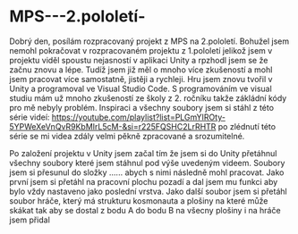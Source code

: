 # MPS---2.pololetí-

Dobrý den, posílám rozpracovaný projekt z MPS na 2.pololetí. 
Bohužel jsem nemohl pokračovat v rozpracovaném projektu z 1.pololetí jelikož jsem v projektu viděl spoustu nejasností v aplikaci Unity a rpzhodl jsem se že začnu znovu a lépe. Tudíž jsem již měl o mnoho více zkušeností a mohl jsem pracovat více samostatně, jistěji a rychleji.
Hru jsem znovu tvořil v Unity a programoval ve Visual Studio Code. S programováním ve visual studiu mám už mnoho zkušeností ze školy z 2. ročníku takže zákládní kódy pro mě nebyly problém.
Inspiraci a všechny soubory jsem si stáhl z této série videí: https://youtube.com/playlist?list=PLGmYIROty-5YPWeXeVnQvR9KbMIrL5cM-&si=r225FQSHC2LrRHTR po zlédnutí této série se mi videa zdály velmi pěkně zpracované a srozumitelné.

Po založení projektu v Unity jsem začal tím že jsem si do Unity přetáhnul všechny soubory které jsem stáhnul pod výše uvedeným videem. Soubory jsem si přesunul do složky ...... abych s nimi následně mohl pracovat. Jako první jsem si přetáhl na pracovní plochu pozadí a dal jsem mu funkci aby bylo vždy nastaveno jako poslední vrstva. Jako další soubor jsem si přetáhl soubor hráče, který má strukturu kosmonauta a plošiny na které může skákat tak aby se dostal z bodu A do bodu B na všecny plošiny i na hráče jsem přidal

